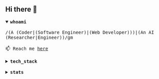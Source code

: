 ## Hi there 👋

<details open>
<summary><samp><strong>whoami</strong></samp></summary>

</br>
<samp>
/(A (Coder|(Software Engineer)|(Web Developer)))|(An AI (Researcher|Engineer))/gm
</samp>
</br></br>
<samp>
📫 Reach me <a href="https://github.com/ndtho8205/ndtho8205/issues">here</a>
</samp>
</details>

</br>

<details>
<summary><samp><strong>tech_stack</strong></samp></summary>

![OS](https://img.shields.io/badge/OS-Manjaro-success?style=for-the-badge&logo=manjaro&logoColor=white)
![Editor](https://img.shields.io/badge/Editor-Vim-success?style=for-the-badge&logo=vim&logoColor=white)
![Shell](https://img.shields.io/badge/Shell-Zsh-success?style=for-the-badge&logo=gnu-bash&logoColor=white)

![Docker](https://img.shields.io/badge/-Docker-16A34A?style=for-the-badge&logo=docker&logoColor=white)
![Grafana](https://img.shields.io/badge/-Grafana-16A34A?style=for-the-badge&logo=grafana&logoColor=white)
![Prometheus](https://img.shields.io/badge/-Prometheus-16A34A?style=for-the-badge&logo=prometheus&logoColor=white)
![Git](https://img.shields.io/badge/-Git-16A34A?style=for-the-badge&logo=git&logoColor=white)

![TensorFlow](https://img.shields.io/badge/-TensorFlow-16A34A?style=for-the-badge&logo=tensorflow&logoColor=white)
![Keras](https://img.shields.io/badge/-Keras-16A34A?style=for-the-badge&logo=keras&logoColor=white)
![PyTorch](https://img.shields.io/badge/-PyTorch-16A34A?style=for-the-badge&logo=pytorch&logoColor=white)

![HTML5](https://img.shields.io/badge/-HTML5-16A34A?style=for-the-badge&logo=html5&logoColor=white)
![CSS3](https://img.shields.io/badge/-CSS3-16A34A?style=for-the-badge&logo=css3&logoColor=white)
![Sass](https://img.shields.io/badge/-Sass-16A34A?style=for-the-badge&logo=sass&logoColor=white)
![JavaScript](https://img.shields.io/badge/-JavaScript-16A34A?style=for-the-badge&logo=javascript&logoColor=white)
![TypeScript](https://img.shields.io/badge/-TypeScript-16A34A?style=for-the-badge&logo=typescript&logoColor=white)
![Vue.js](https://img.shields.io/badge/-Vue.js-16A34A?style=for-the-badge&logo=vue.js&logoColor=white)
![React](https://img.shields.io/badge/-React-16A34A?style=for-the-badge&logo=react&logoColor=white)
![TailwindCss](https://img.shields.io/badge/-TailwindCss-16A34A?style=for-the-badge&logo=tailwind-css&logoColor=white)

![Node.js](https://img.shields.io/badge/-Node.js-16A34A?style=for-the-badge&logo=node.js&logoColor=white)

![PostgreSQL](https://img.shields.io/badge/-PostgreSQL-16A34A?style=for-the-badge&logo=postgresql&logoColor=white)
![MySQL](https://img.shields.io/badge/-MySQL-16A34A?style=for-the-badge&logo=mysql&logoColor=white)

![Python](https://img.shields.io/badge/-Python-16A34A?style=for-the-badge&logo=python&logoColor=white)
![C++](https://img.shields.io/badge/-C%2B%2B-16A34A?style=for-the-badge&logo=c%2B%2B&logoColor=white)
![Rust](https://img.shields.io/badge/-Rust-16A34A?style=for-the-badge&logo=rust&logoColor=white)
![Go](https://img.shields.io/badge/-Go-16A34A?style=for-the-badge&logo=Go&logoColor=white)
![Java](https://img.shields.io/badge/-Java-16A34A?style=for-the-badge&logo=java&logoColor=white)
![Kotlin](https://img.shields.io/badge/-Kotlin-16A34A?style=for-the-badge&logo=kotlin&logoColor=white)

</details>

</br>

<details>
<summary><samp><strong>stats</strong></samp></summary>

<p>
<img
  alt="GitHub Stats"
  align="top"
  src="https://ndtho8205-github-stats.vercel.app/api?username=ndtho8205&count_private=true&show_icons=true&custom_title=GitHub+Stats&hide_border=true&title_color=16A34A&icon_color=10B981&text_color=374151"
  />
<img
  alt="Most Used Languages"
  align="top"
  src="https://ndtho8205-github-stats.vercel.app/api/top-langs/?username=ndtho8205&langs_count=10&hide=Fortran,CMake,C&layout=compact&hide_border=true&title_color=16A34A&text_color=374151"
  />
<img
  alt="Wakatime Week Stats"
  align="top"
  src="https://ndtho8205-github-stats.vercel.app/api/wakatime?username=ndtho8205&layout=compact&hide_border=true&title_color=16A34A&text_color=374151&v=2"
  />
</p>

</details>
